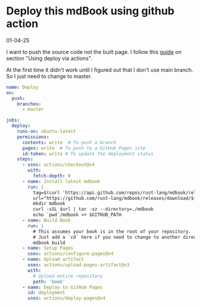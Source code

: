 # Deploy this mdBook using github action

01-04-25

I want to push the source code not the built page.
I follow this [guide](https://github.com/rust-lang/mdBook/wiki/Automated-Deployment%3A-GitHub-Actions)
on section "Using deploy via actions".

At the first time it didn't work until I figured out that I don't use main branch.
So I just need to change to master.

```yml
name: Deploy
on:
  push:
    branches:
      - master

jobs:
  deploy:
    runs-on: ubuntu-latest
    permissions:
      contents: write  # To push a branch
      pages: write  # To push to a GitHub Pages site
      id-token: write # To update the deployment status
    steps:
      - uses: actions/checkout@v4
        with:
          fetch-depth: 0
      - name: Install latest mdbook
        run: |
          tag=$(curl 'https://api.github.com/repos/rust-lang/mdbook/releases/latest' | jq -r '.tag_name')
          url="https://github.com/rust-lang/mdbook/releases/download/${tag}/mdbook-${tag}-x86_64-unknown-linux-gnu.tar.gz"
          mkdir mdbook
          curl -sSL $url | tar -xz --directory=./mdbook
          echo `pwd`/mdbook >> $GITHUB_PATH
      - name: Build Book
        run: |
          # This assumes your book is in the root of your repository.
          # Just add a `cd` here if you need to change to another directory.
          mdbook build
      - name: Setup Pages
        uses: actions/configure-pages@v4
      - name: Upload artifact
        uses: actions/upload-pages-artifact@v3
        with:
          # Upload entire repository
          path: 'book'
      - name: Deploy to GitHub Pages
        id: deployment
        uses: actions/deploy-pages@v4
```
